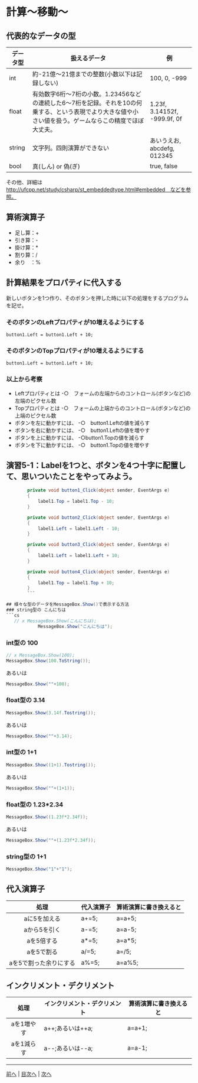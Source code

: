 # 計算～移動～

## 代表的なデータの型
|データ型|扱えるデータ|例|
|-------|-----------|--|
|int    | 約-21億～21億までの整数(小数以下は記録しない)          |100, 0, -999  |
|float  | 有効数字6桁～7桁の小数。1.23456などの連続した6～7桁を記録。それを10の何乗する、という表現でより大きな値や小さい値を扱う。ゲームならこの精度でほぼ大丈夫。          |1.23f, 3.14152f, -999.9f, 0f  |
|string | 文字列。四則演算ができない          |あいうえお, abcdefg, 012345  |
|bool   | 真(しん) or 偽(ぎ)          | true, false |

その他、詳細は http://ufcpp.net/study/csharp/st_embeddedtype.html#embedded　などを参照。

## 算術演算子
- 足し算：+
- 引き算：-
- 掛け算：*
- 割り算：/
- 余り　：%

## 計算結果をプロパティに代入する
新しいボタンを1つ作り、そのボタンを押した時に以下の処理をするプログラムを記せ。

### そのボタンのLeftプロパティが10増えるようにする
```
button1.Left = button1.Left + 10;
```

### そのボタンのTopプロパティが10増えるようにする
```
button1.Left = button1.Left + 10;
```

### 以上から考察
- Leftプロパティとは
  -○　フォームの左端からのコントロール(ボタンなど)の左端のピクセル数
- Topプロパティとは
  -○　フォームの上端からのコントロール(ボタンなど)の上端のピクセル数
- ボタンを左に動かすには、
  -○　button1.Leftの値を減らす
- ボタンを右に動かすには、
  -○　button1.Leftの値を増やす
- ボタンを上に動かすには、
  -○button1.Topの値を減らす
- ボタンを下に動かすには、
  -○　button1.Topの値を増やす

## 演習5-1：Labelを1つと、ボタンを4つ十字に配置して、思いついたことをやってみよう。

```cs
        private void button1_Click(object sender, EventArgs e)
        {
            label1.Top = label1.Top - 10;
        }

        private void button2_Click(object sender, EventArgs e)
        {
            label1.Left = label1.Left - 10;
        }

        private void button3_Click(object sender, EventArgs e)
        {
            label1.Left = label1.Left + 10;
        }

        private void button4_Click(object sender, EventArgs e)
        {
            label1.Top = label1.Top + 10;
        }
        ```

## 様々な型のデータをMessageBox.Show()で表示する方法
### string型の こんにちは
```cs
   // x MessageBox.Show(こんにちは);
            MessageBox.Show("こんにちは");
```

### int型の 100
```cs
// x MessageBox.Show(100);
MessageBox.Show(100.ToString());
```

あるいは

```cs
MessageBox.Show(""+100);
```

### float型の 3.14
```cs
MessageBox.Show(3.14f.Tostring());
```

あるいは

```cs
MessageBox.Show(""+3.14);
```

### int型の 1+1
```cs
MessageBox.Show((1+1).Tostring());
```

あるいは

```cs
MessageBox.Show(""+(1+1));
```

### float型の 1.23*2.34
```cs
MessageBox.Show((1.23f*2.34f));
```

あるいは

```cs
MessageBox.Show(""+(1.23f*2.34f));
```

### string型の 1+1
```cs
MessageBox.Show("1"+"1");
```

## 代入演算子
|処理                   |代入演算子|算術演算に書き換えると|
|:---------------------:|---------|-------------------|
|aに5を加える            |  a+=5;       |   a=a+5;                |
|aから5を引く           |   a-=5;      |    a=a-5;               |
|aを5倍する             |   a*=5;     |    a=a*5;               |
|aを5で割る             |   a/=5;      |    a=/5;              |
|aを5で割った余りにする   |    a%=5;     |     a=a%5;              |

## インクリメント・デクリメント
|処理      |インクリメント・デクリメント|算術演算に書き換えると|
|:-------:|--------------------------|----------------------|
|aを1増やす|    a++;あるいは++a;                      |   a=a+1;                |		
|aを1減らす|	         a--;あるいは--a;             |  a=a-1;                |

---

[前へ](04.md) | [目次へ](README.md#%E7%9B%AE%E6%AC%A1) | [次へ](06.md)
